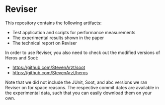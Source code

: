 Reviser
=======

This repository contains the following artifacts:

- Test application and scripts for performance measurements
- The experimental results shown in the paper
- The technical report on Reviser

In order to use Reviser, you also need to check out the modified versions of Heros and Soot:

- https://github.com/StevenArzt/soot
- https://github.com/StevenArzt/heros

Note that we did not include the JUnit, Soot, and abc versions we ran Reviser on for space
reasons. The respective commit dates are available in the experimental data, such that you
can easily download them on your own.
